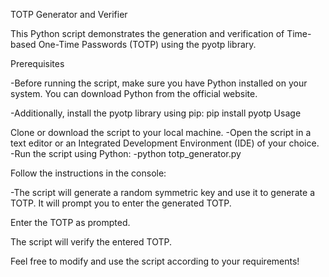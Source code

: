 TOTP Generator and Verifier

This Python script demonstrates the generation and verification of Time-based One-Time Passwords (TOTP) using the pyotp library.

Prerequisites

-Before running the script, make sure you have Python installed on your system. You can download Python from the official website.

-Additionally, install the pyotp library using pip:
  pip install pyotp
Usage

Clone or download the script to your local machine.
-Open the script in a text editor or an Integrated Development Environment (IDE) of your choice.
-Run the script using Python:
-python totp_generator.py

Follow the instructions in the console:

-The script will generate a random symmetric key and use it to generate a TOTP.
  It will prompt you to enter the generated TOTP.

Enter the TOTP as prompted.

The script will verify the entered TOTP.


Feel free to modify and use the script according to your requirements!

